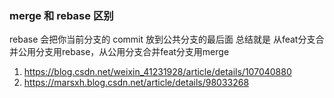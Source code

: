 ### merge 和 rebase 区别
rebase 会把你当前分支的 commit 放到公共分支的最后面
总结就是 从feat分支合并公用分支用rebase，从公用分支合并feat分支用merge
1. https://blog.csdn.net/weixin_41231928/article/details/107040880
2. https://marsxh.blog.csdn.net/article/details/98033268